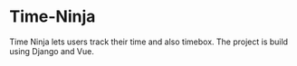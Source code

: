 # Time-Ninja
Time Ninja lets users track their time and also timebox. The project is build using Django and Vue.
